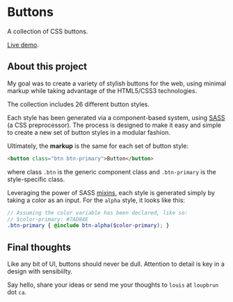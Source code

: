 # Buttons

A collection of CSS buttons.

[Live demo](https://labs.loupbrun.ca/buttons/).

## About this project

My goal was to create a variety of stylish buttons for the web, using minimal markup while taking advantage of the HTML5/CSS3 technologies.

The collection includes 26 different button styles.

Each style has been generated via a component-based system, using [SASS](http://sass-lang.com/) (a CSS preprocessor). The process is designed to make it easy and simple to create a new set of button styles in a modular fashion.

Ultimately, the **markup** is the same for each set of button style:

```html
<button class="btn btn-primary">Button</button>
```

where class `.btn` is the generic component class and `.btn-primary` is the style-specific class.

Leveraging the power of SASS [mixins](http://sass-lang.com/documentation/file.SASS_REFERENCE.html#mixins), each style is generated simply by taking a color as an input. For the `alpha` style, it looks like this:

```scss
// Assuming the color variable has been declared, like so:
// $color-primary: #7AD84E
.btn-primary { @include btn-alpha($color-primary); }
```

## Final thoughts

Like any bit of UI, buttons should never be dull. Attention to detail is key in a design with sensibiilty.

Say hello, share your ideas or send me your thoughts to `louis` at `loupbrun` dot `ca`.
